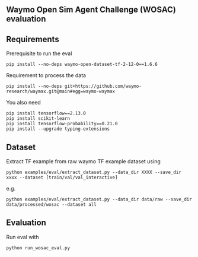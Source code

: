 ## Waymo Open Sim Agent Challenge (WOSAC) evaluation


## Requirements
Prerequisite to run the eval
```
pip install --no-deps waymo-open-dataset-tf-2-12-0==1.6.6
```

Requirement to process the data
```
pip install --no-deps git+https://github.com/waymo-research/waymax.git@main#egg=waymo-waymax
```

You also need
```
pip install tensorflow==2.13.0
pip install scikit-learn
pip install tensorflow-probability==0.21.0
pip install --upgrade typing-extensions
```


## Dataset
Extract TF example from raw waymo TF example dataset using
```
python examples/eval/extract_dataset.py --data_dir XXXX --save_dir xxxx --dataset [train/val/val_interactive]
```

e.g.

```
python examples/eval/extract_dataset.py --data_dir data/raw --save_dir data/processed/wosac --dataset all
```


## Evaluation
Run eval with
```
python run_wosac_eval.py
```
